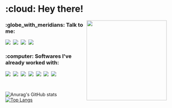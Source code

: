 <h1>:cloud: Hey there!</h1>

<img src="https://media.giphy.com/media/fSGrpj2wJynDwgftc7/giphy.gif" width="250" align="right">

<h3>:globe_with_meridians: Talk to me:</h3>

<p>
    <a href="https://www.linkedin.com/in/mclaralvs/"><img src="https://img.shields.io/badge/LinkedIn-151515?style=for-the-badge&logo=linkedin&logoColor=4B70F1"></img></a>&nbsp;
    <a href="https://www.instagram.com/mclaralvs/"><img src="https://img.shields.io/badge/Instagram-151515?style=for-the-badge&logo=instagram&logoColor=4B70F1"></img></a>&nbsp;
    <a href="https://mail.google.com/mail/u/0/?fs=1&to=mclaralvs@gmail.com&su=&body=&bcc=&tf=cm"><img src="https://img.shields.io/badge/Gmail-151515?style=for-the-badge&logo=gmail&logoColor=4B70F1"></img></a>&nbsp;
    <a href="https://discord.com/users/691415356585279549"><img src="https://img.shields.io/badge/Discord-151515?style=for-the-badge&logo=discord&logoColor=4B70F1"></img></a>&nbsp;
</p>

<h3>:computer: Softwares I've already worked with:</h3>

<p>
    <img src="https://img.shields.io/badge/HTML5-151515?style=for-the-badge&logo=html5&logoColor=4B70F1"></img>&nbsp;
    <img src="https://img.shields.io/badge/CSS3-151515?style=for-the-badge&logo=css3&logoColor=4B70F1"></img>&nbsp;
    <img src="https://img.shields.io/badge/Python-151515?style=for-the-badge&logo=python&logoColor=4B70F1"></img>&nbsp;
    <img src="https://img.shields.io/badge/Flask-151515?style=for-the-badge&logo=flask&logoColor=4B70F1"></img>&nbsp
    <img src="https://img.shields.io/badge/C-151515?style=for-the-badge&logo=c&logoColor=4B70F1"></img>&nbsp;
    <img src="https://img.shields.io/badge/JavaScript-151515?style=for-the-badge&logo=javascript&logoColor=4B70F1"></img>&nbsp;    
    <img src="https://img.shields.io/badge/MySQL-151515?style=for-the-badge&logo=mysql&logoColor=4B70F1"></img>&nbsp;
</p>

<br>

<div>

![Anurag's GitHub stats](https://github-readme-stats.vercel.app/api?username=mclaralvs&theme=dark&hide_border=true&text_color=FFFFFF&icon_color=00000&hide=prs,issues&custom_title=Maria&nbsp;Clara's&nbsp;GitHub&nbsp;Stats&hide_rank=true&show_icons=true) &nbsp;&nbsp;&nbsp;&nbsp; [![Top Langs](https://github-readme-stats.vercel.app/api/top-langs/?username=mclaralvs&theme=dark&hide_border=true&show_icons=true&layout=compact)](https://github.com/mclaralvs/github-readme-stats)

</div>
